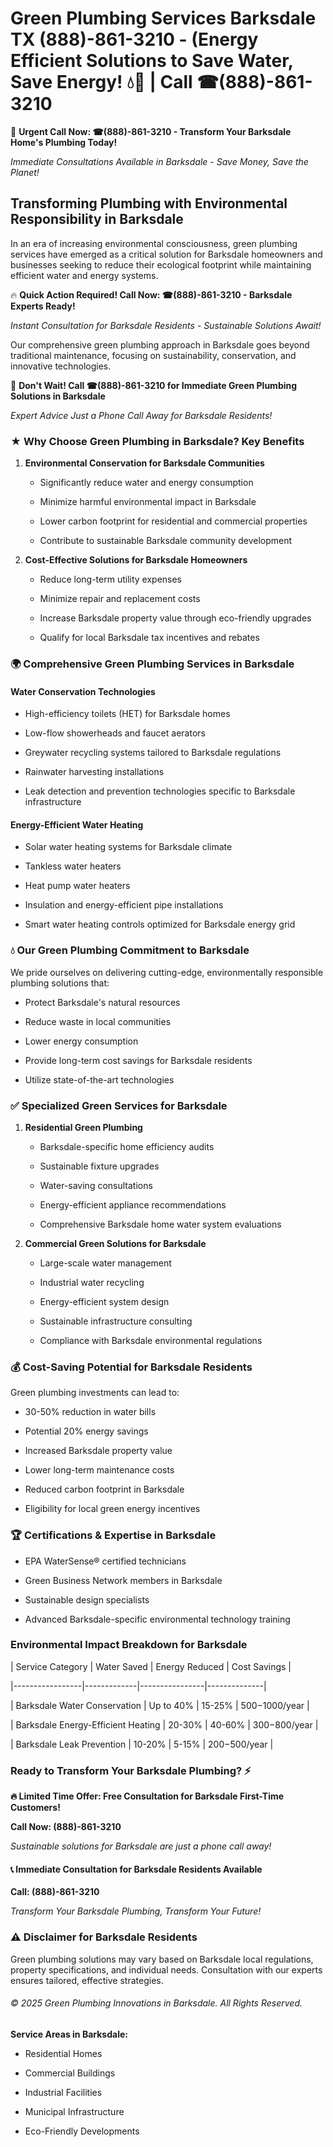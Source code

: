 # Green Plumbing Services Barksdale TX (888)-861-3210 - (Energy Efficient Solutions to Save Water, Save Energy! 💧🌿 | Call ☎(888)-861-3210

🚨 **Urgent Call Now: ☎(888)-861-3210 - Transform Your Barksdale Home's Plumbing Today!**
*Immediate Consultations Available in Barksdale - Save Money, Save the Planet!*

## Transforming Plumbing with Environmental Responsibility in Barksdale

In an era of increasing environmental consciousness, green plumbing services have emerged as a critical solution for Barksdale homeowners and businesses seeking to reduce their ecological footprint while maintaining efficient water and energy systems. 

🔥 **Quick Action Required! Call Now: ☎(888)-861-3210 - Barksdale Experts Ready!**
*Instant Consultation for Barksdale Residents - Sustainable Solutions Await!*

Our comprehensive green plumbing approach in Barksdale goes beyond traditional maintenance, focusing on sustainability, conservation, and innovative technologies.

🚨 **Don't Wait! Call ☎(888)-861-3210 for Immediate Green Plumbing Solutions in Barksdale**
*Expert Advice Just a Phone Call Away for Barksdale Residents!*

### ★ Why Choose Green Plumbing in Barksdale? Key Benefits

1. **Environmental Conservation for Barksdale Communities** 
   - Significantly reduce water and energy consumption
   - Minimize harmful environmental impact in Barksdale
   - Lower carbon footprint for residential and commercial properties
   - Contribute to sustainable Barksdale community development

2. **Cost-Effective Solutions for Barksdale Homeowners** 
   - Reduce long-term utility expenses
   - Minimize repair and replacement costs
   - Increase Barksdale property value through eco-friendly upgrades
   - Qualify for local Barksdale tax incentives and rebates

### 🌍 Comprehensive Green Plumbing Services in Barksdale

#### Water Conservation Technologies
- High-efficiency toilets (HET) for Barksdale homes
- Low-flow showerheads and faucet aerators
- Greywater recycling systems tailored to Barksdale regulations
- Rainwater harvesting installations
- Leak detection and prevention technologies specific to Barksdale infrastructure

#### Energy-Efficient Water Heating
- Solar water heating systems for Barksdale climate
- Tankless water heaters
- Heat pump water heaters
- Insulation and energy-efficient pipe installations
- Smart water heating controls optimized for Barksdale energy grid

### 💧 Our Green Plumbing Commitment to Barksdale

We pride ourselves on delivering cutting-edge, environmentally responsible plumbing solutions that:
- Protect Barksdale's natural resources
- Reduce waste in local communities
- Lower energy consumption
- Provide long-term cost savings for Barksdale residents
- Utilize state-of-the-art technologies

### ✅ Specialized Green Services for Barksdale

1. **Residential Green Plumbing**
   - Barksdale-specific home efficiency audits
   - Sustainable fixture upgrades
   - Water-saving consultations
   - Energy-efficient appliance recommendations
   - Comprehensive Barksdale home water system evaluations

2. **Commercial Green Solutions for Barksdale**
   - Large-scale water management
   - Industrial water recycling
   - Energy-efficient system design
   - Sustainable infrastructure consulting
   - Compliance with Barksdale environmental regulations

### 💰 Cost-Saving Potential for Barksdale Residents

Green plumbing investments can lead to:
- 30-50% reduction in water bills
- Potential 20% energy savings
- Increased Barksdale property value
- Lower long-term maintenance costs
- Reduced carbon footprint in Barksdale
- Eligibility for local green energy incentives

### 🏆 Certifications & Expertise in Barksdale

- EPA WaterSense® certified technicians
- Green Business Network members in Barksdale
- Sustainable design specialists
- Advanced Barksdale-specific environmental technology training

### Environmental Impact Breakdown for Barksdale

| Service Category | Water Saved | Energy Reduced | Cost Savings |
|-----------------|-------------|----------------|--------------|
| Barksdale Water Conservation | Up to 40% | 15-25% | $500-$1000/year |
| Barksdale Energy-Efficient Heating | 20-30% | 40-60% | $300-$800/year |
| Barksdale Leak Prevention | 10-20% | 5-15% | $200-$500/year |

### Ready to Transform Your Barksdale Plumbing? ⚡

**🔥 Limited Time Offer: Free Consultation for Barksdale First-Time Customers!**

**Call Now: (888)-861-3210**
*Sustainable solutions for Barksdale are just a phone call away!*

#### 📞 Immediate Consultation for Barksdale Residents Available

**Call: (888)-861-3210**
*Transform Your Barksdale Plumbing, Transform Your Future!*

### ⚠️ Disclaimer for Barksdale Residents

Green plumbing solutions may vary based on Barksdale local regulations, property specifications, and individual needs. Consultation with our experts ensures tailored, effective strategies.

###### © 2025 Green Plumbing Innovations in Barksdale. All Rights Reserved.

**Service Areas in Barksdale:** 
- Residential Homes
- Commercial Buildings
- Industrial Facilities
- Municipal Infrastructure
- Eco-Friendly Developments